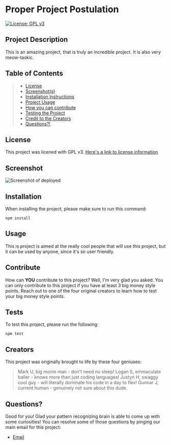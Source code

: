 # Proper Project Postulation
[![License: GPL v3](https://img.shields.io/badge/License-GPLv3-blue.svg)](https://www.gnu.org/licenses/gpl-3.0)

## Project Description
This is an amazing project, that is truly an incredible project. It is also very meow-taskic.

## Table of Contents
> * [License](#license)
> * [Screenshot(s)](#screenshot)
> * [Installation Instructions](#installation)
> * [Project Usage](#usage)
> * [How you can contribute](#contribute)
> * [Testing the Project](#tests)
> * [Credit to the Creators](#creators)
> * [Questions?!](#questions)

## License
This project was licened with GPL v3. [Here's a link  to license information](https://www.gnu.org/licenses/gpl-3.0)

## Screenshot
![Screenshot of deployed](assets/screenshot.png)

## Installation
When installing the project, please make sure to run this command:
```
npm install
```

## Usage
This is project is aimed at the really cool people that will use this project, but it can be used by anyone, since it's so user friendly.

## Contribute
How can **YOU** contribute to this project? Well, I'm very glad you asked. You can only contribute to this project if you have at least 3 big money style points. Reach out to one of the four original creators to learn how to test your big money style points.

## Tests
To test this project, please run the following:
```
npm test
```

## Creators
This project was originally brought to life by these four geniuses:
> Mark U, big monie man - don't need no sleep!
> Logan S, emmaculate baller - knows more than just coding languages!
> Justyn H, swaggy cool guy - will literally dominate his code in a day to flex!
> Gunnar J, current human - genuinely not sure about this dude.

## Questions?
Good for you! Glad your pattern recognizing brain is able to come up with some curiosities! You can resolve some of those questions by pinging our main email for this project:
* [Email](mailto:example@email.com)